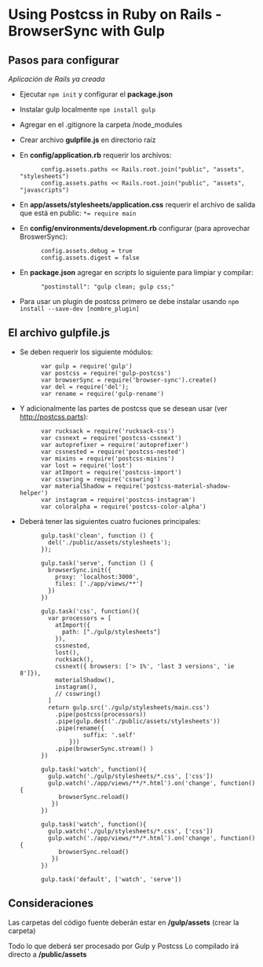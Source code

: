 # Using Postcss in Ruby on Rails - BrowserSync with Gulp

## Pasos para configurar
_Aplicación de Rails ya creada_

- Ejecutar `npm init` y configurar el **package.json**
- Instalar gulp localmente `npm install gulp`
- Agregar en el .gitignore la carpeta /node_modules
- Crear archivo **gulpfile.js** en directorio raíz
- En **config/application.rb** requerir los archivos:

            config.assets.paths << Rails.root.join("public", "assets", "stylesheets")
            config.assets.paths << Rails.root.join("public", "assets", "javascripts")
- En **app/assets/stylesheets/application.css** requerir el archivo de salida que está en public:
`*= require main`
- En **config/environments/development.rb** configurar (para aprovechar BroswerSync):
      
            config.assets.debug = true
            config.assets.digest = false
- En **package.json** agregar en *scripts* lo siguiente para limpiar y compilar:
      
            "postinstall": "gulp clean; gulp css;"
- Para usar un plugin de postcss primero se debe instalar usando `npm install --save-dev [nombre_plugin]`

## El archivo gulpfile.js

- Se deben requerir los siguiente módulos:
      
            var gulp = require('gulp')
            var postcss = require('gulp-postcss')
            var browserSync = require('browser-sync').create()
            var del = require('del');
            var rename = require('gulp-rename')
- Y adicionalmente las partes de postcss que se desean usar (ver http://postcss.parts):
      
            var rucksack = require('rucksack-css')
            var cssnext = require('postcss-cssnext')
            var autoprefixer = require('autoprefixer')
            var cssnested = require('postcss-nested')
            var mixins = require('postcss-mixins')
            var lost = require('lost')
            var atImport = require('postcss-import')
            var csswring = require('csswring')
            var materialShadow = require('postcss-material-shadow-helper')
            var instagram = require('postcss-instagram')
            var coloralpha = require('postcss-color-alpha')
- Deberá tener las siguientes cuatro fuciones principales:

            gulp.task('clean', function () {
              del('./public/assets/stylesheets');
            });

            gulp.task('serve', function () {
              browserSync.init({
                proxy: 'localhost:3000',
                files: ['./app/views/**']
              })
            })

            gulp.task('css', function(){
              var processors = [
                atImport({
                  path: ["./gulp/stylesheets"]
                }),
                cssnested,
                lost(),
                rucksack(),
                cssnext({ browsers: ['> 1%', 'last 3 versions', 'ie 8']}),
                materialShadow(),
                instagram(),
                // csswring()
              ]
              return gulp.src('./gulp/stylesheets/main.css')
                .pipe(postcss(processors))
                .pipe(gulp.dest('./public/assets/stylesheets'))
                .pipe(rename({
                        suffix: '.self'
                    }))
                .pipe(browserSync.stream() )
            })

            gulp.task('watch', function(){
              gulp.watch('./gulp/stylesheets/*.css', ['css'])
              gulp.watch('./app/views/**/*.html').on('change', function(){
                 browserSync.reload()
               })
            })

            gulp.task('watch', function(){
              gulp.watch('./gulp/stylesheets/*.css', ['css'])
              gulp.watch('./app/views/**/*.html').on('change', function(){
                 browserSync.reload()
               })
            })

            gulp.task('default', ['watch', 'serve'])

## Consideraciones

Las carpetas del código fuente deberán estar en **/gulp/assets** (crear la carpeta)

Todo lo que deberá ser procesado por Gulp y Postcss Lo compilado irá directo a **/public/assets**
